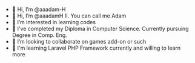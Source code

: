 - 👋 Hi, I’m @aaadam-H
- 👋 Hi, I’m @aaadamH II. You can call me Adam 
- 👀 I’m interested in learning codes 
- 🌱 I've completed my Diploma in Computer Science. Currently pursuing Degree in Comp. Eng.
- 💞️ I’m looking to collaborate on games add-on or such
- 🏫 I'm learning Laravel PHP Framework currently and willing to learn more
<!---
aaadam-H/aaadam-H is a ✨ special ✨ repository because its `README.md` (this file) appears on your GitHub profile.
You can click the Preview link to take a look at your changes.
--->
